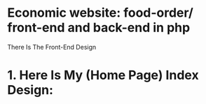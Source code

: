 # Economic website: food-order/ front-end and back-end in php
There Is The Front-End Design
# 1.	Here Is My (Home Page) Index Design:
